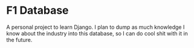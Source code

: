 # F1 Database
A personal project to learn Django. I plan to dump as much knowledge I know about the industry into this database, so I can do cool shit with it in the future.